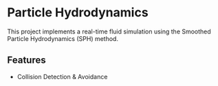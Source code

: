 # Particle Hydrodynamics
This project implements a real-time fluid simulation using the Smoothed Particle Hydrodynamics (SPH) method.

## Features
- Collision Detection & Avoidance
